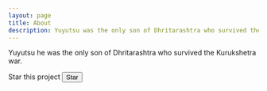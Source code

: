 ```yaml
---
layout: page
title: About
description: Yuyutsu was the only son of Dhritarashtra who survived the Kurukshetra war.
---
```


Yuyutsu he was the only son of Dhritarashtra who survived the Kurukshetra war.

Star this project 
<a target="_blank" href="https://github.com/sharu725/yuyutsu">
<button>Star</button>
</a>
